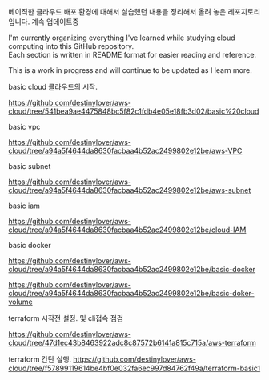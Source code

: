 베이직한 클라우드 배포 환경에 대해서 실습했던 내용을 정리해서 올려 놓은 레포지토리입니다.
계속 업데이트중

I'm currently organizing everything I've learned while studying cloud computing into this GitHub repository.  
Each section is written in README format for easier reading and reference.

This is a work in progress and will continue to be updated as I learn more.

basic cloud 클라우드의 시작.

https://github.com/destinylover/aws-cloud/tree/541bea9ae4475848bc5f82c1fdb4e05e18fb3d02/basic%20cloud

basic vpc

https://github.com/destinylover/aws-cloud/tree/a94a5f4644da8630facbaa4b52ac2499802e12be/aws-VPC

basic subnet

https://github.com/destinylover/aws-cloud/tree/a94a5f4644da8630facbaa4b52ac2499802e12be/aws-subnet

basic iam

https://github.com/destinylover/aws-cloud/tree/a94a5f4644da8630facbaa4b52ac2499802e12be/cloud-IAM

basic docker

https://github.com/destinylover/aws-cloud/tree/a94a5f4644da8630facbaa4b52ac2499802e12be/basic-docker

https://github.com/destinylover/aws-cloud/tree/a94a5f4644da8630facbaa4b52ac2499802e12be/basic-doker-volume

terraform 시작전 설정. 및 cli접속 점검

https://github.com/destinylover/aws-cloud/tree/47d1ec43b8463922adc8c87572b6141a815c715a/aws-terraform

terraform 간단 실행.
https://github.com/destinylover/aws-cloud/tree/f57899119614be4bf0e032fa6ec997d84762f49a/terraform-basic1
